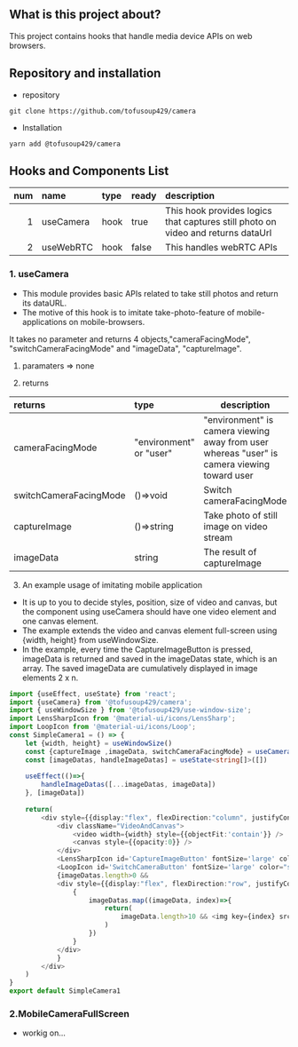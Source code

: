 ## What is this project about?
This project contains hooks that handle media device APIs on web browsers.

## Repository and installation 
* repository
```
git clone https://github.com/tofusoup429/camera
```
* Installation
```
yarn add @tofusoup429/camera
```

## Hooks and Components List
|num| name | type  | ready  | description  |
|---:| :------- | :--- | :--- |:---------------------------------------------|
|1| useCamera | hook |true| This hook provides logics that captures still photo on video and returns dataUrl |
|2| useWebRTC | hook |false| This handles webRTC APIs |

### 1. useCamera
* This module provides basic APIs related to take still photos and return its dataURL. 
* The motive of this hook is to imitate take-photo-feature of mobile-applications on mobile-browsers.

It takes no parameter and returns 4 objects,"cameraFacingMode", "switchCameraFacingMode" and "imageData", "captureImage".  

1. paramaters => none

2. returns 

| returns | type  | description  |
| :------- | :--- | --- |
| cameraFacingMode|"environment" or "user"|"environment" is camera viewing away from user whereas "user" is camera viewing toward user|
| switchCameraFacingMode | ()=>void | Switch cameraFacingMode |
| captureImage | ()=>string | Take photo of still image on video stream |
| imageData | string | The result of captureImage |

3. An example usage of imitating mobile application
* It is up to you to decide styles, position, size of video and canvas, but the component using useCamera should have one video element and one canvas element.
* The example extends the video and canvas element full-screen using {width, height} from useWindowSize. 
* In the example, every time the CaptureImageButton is pressed, imageData is returned and saved in the imageDatas state, which is an array. The saved imageData are cumulatively displayed in image elements 2 x n.  

```typescript
import {useEffect, useState} from 'react';
import {useCamera} from '@tofusoup429/camera';
import { useWindowSize } from '@tofusoup429/use-window-size';
import LensSharpIcon from '@material-ui/icons/LensSharp';
import LoopIcon from '@material-ui/icons/Loop';
const SimpleCamera1 = () => {
    let {width, height} = useWindowSize()
    const {captureImage ,imageData, switchCameraFacingMode} = useCamera();
    const [imageDatas, handleImageDatas] = useState<string[]>([])  
    
    useEffect(()=>{
        handleImageDatas([...imageDatas, imageData])
    }, [imageData])
    
    return(
        <div style={{display:"flex", flexDirection:"column", justifyContent:"start", alignItems:"flex-start"}}>
            <div className="VideoAndCanvas">
                <video width={width} style={{objectFit:'contain'}} />
                <canvas style={{opacity:0}} />
            </div>
            <LensSharpIcon id='CaptureImageButton' fontSize='large' color="secondary" style={{width:'75px', height:"75px", position:'absolute', top:height*0.9, left:width*0.5, transform: "translate(-50%, -50%)"}} onClick={captureImage} />
            <LoopIcon id='SwitchCameraButton' fontSize='large' color="secondary" style={{position:'absolute', top:'40px', left:'40px', transform: "translate(-50%, -50%)" }} onClick={switchCameraFacingMode} />
            {imageDatas.length>0 && 
            <div style={{display:"flex", flexDirection:"row", justifyContent:"center", flexWrap:'wrap', margin:'1%', padding:'1%' }}>
                {
                    imageDatas.map((imageData, index)=>{
                        return(
                            imageData.length>10 && <img key={index} src={imageData} width={width*0.45} alt='NoImage'/>
                        )
                    })
                }
            </div>
            }
        </div>
    ) 
}
export default SimpleCamera1
```


### 2.MobileCameraFullScreen
* workig on...
